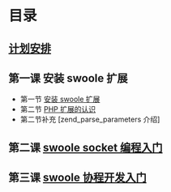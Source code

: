 # 目录

## [计划安排](iCourse/0x00_schedule.md)
## 第一课 安装 swoole 扩展
* 第一节 [安装 swoole 扩展](iCourse/0x01_install.md)
* 第二节 [PHP 扩展的认识](iCourse/0x02_php扩展认识.md)
* 第二节补充 [zend_parse_parameters 介绍]
## 第二课 [swoole socket 编程入门](iCourse/0x03_swoole_socket编程入门(tcp).md)
## 第三课 [swoole 协程开发入门](iCourse/0x04_swoole协程开发入门.md)